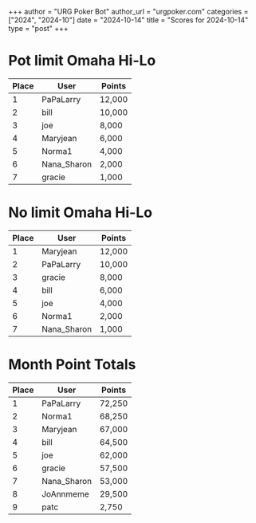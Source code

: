 +++
author = "URG Poker Bot"
author_url = "urgpoker.com"
categories = ["2024", "2024-10"]
date = "2024-10-14"
title = "Scores for 2024-10-14"
type = "post"
+++
# Pot limit Omaha Hi-Lo

| Place | User | Points |
|-------|------|--------|
| 1 | PaPaLarry | 12,000 |
| 2 | bill | 10,000 |
| 3 | joe | 8,000 |
| 4 | Maryjean | 6,000 |
| 5 | Norma1 | 4,000 |
| 6 | Nana_Sharon | 2,000 |
| 7 | gracie | 1,000 |

# No limit Omaha Hi-Lo

| Place | User | Points |
|-------|------|--------|
| 1 | Maryjean | 12,000 |
| 2 | PaPaLarry | 10,000 |
| 3 | gracie | 8,000 |
| 4 | bill | 6,000 |
| 5 | joe | 4,000 |
| 6 | Norma1 | 2,000 |
| 7 | Nana_Sharon | 1,000 |

# Month Point Totals

| Place | User | Points |
|-------|------|--------|
| 1 | PaPaLarry | 72,250 |
| 2 | Norma1 | 68,250 |
| 3 | Maryjean | 67,000 |
| 4 | bill | 64,500 |
| 5 | joe | 62,000 |
| 6 | gracie | 57,500 |
| 7 | Nana_Sharon | 53,000 |
| 8 | JoAnnmeme | 29,500 |
| 9 | patc | 2,750 |

